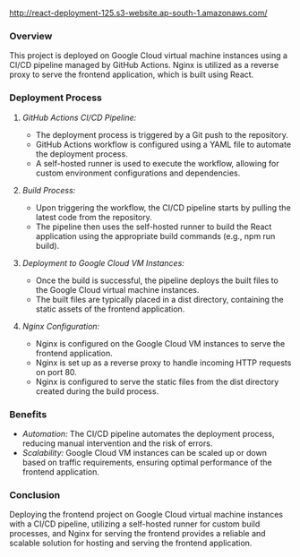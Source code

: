 http://react-deployment-125.s3-website.ap-south-1.amazonaws.com/

### Overview
This project is deployed on Google Cloud virtual machine instances using a CI/CD pipeline managed by GitHub Actions. Nginx is utilized as a reverse proxy to serve the frontend application, which is built using React.

### Deployment Process

1. *GitHub Actions CI/CD Pipeline:*
   - The deployment process is triggered by a Git push to the repository.
   - GitHub Actions workflow is configured using a YAML file to automate the deployment process.
   - A self-hosted runner is used to execute the workflow, allowing for custom environment configurations and dependencies.

2. *Build Process:*
   - Upon triggering the workflow, the CI/CD pipeline starts by pulling the latest code from the repository.
   - The pipeline then uses the self-hosted runner to build the React application using the appropriate build commands (e.g., npm run build).

3. *Deployment to Google Cloud VM Instances:*
   - Once the build is successful, the pipeline deploys the built files to the Google Cloud virtual machine instances.
   - The built files are typically placed in a dist directory, containing the static assets of the frontend application.

4. *Nginx Configuration:*
   - Nginx is configured on the Google Cloud VM instances to serve the frontend application.
   - Nginx is set up as a reverse proxy to handle incoming HTTP requests on port 80.
   - Nginx is configured to serve the static files from the dist directory created during the build process.

### Benefits
- *Automation:* The CI/CD pipeline automates the deployment process, reducing manual intervention and the risk of errors.
- *Scalability:* Google Cloud VM instances can be scaled up or down based on traffic requirements, ensuring optimal performance of the frontend application.

### Conclusion
Deploying the frontend project on Google Cloud virtual machine instances with a CI/CD pipeline, utilizing a self-hosted runner for custom build processes, and Nginx for serving the frontend provides a reliable and scalable solution for hosting and serving the frontend application.

